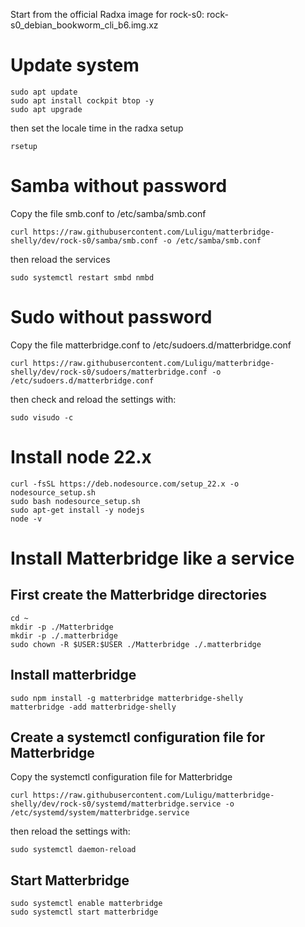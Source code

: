 Start from the official Radxa image for rock-s0: rock-s0_debian_bookworm_cli_b6.img.xz

# Update system
```
sudo apt update
sudo apt install cockpit btop -y
sudo apt upgrade
```

then set the locale time in the radxa setup
```
rsetup 
```


# Samba without password

Copy the file smb.conf to /etc/samba/smb.conf

```
curl https://raw.githubusercontent.com/Luligu/matterbridge-shelly/dev/rock-s0/samba/smb.conf -o /etc/samba/smb.conf 
```

then reload the services
```
sudo systemctl restart smbd nmbd
```


# Sudo without password

Copy the file matterbridge.conf to /etc/sudoers.d/matterbridge.conf
```
curl https://raw.githubusercontent.com/Luligu/matterbridge-shelly/dev/rock-s0/sudoers/matterbridge.conf -o /etc/sudoers.d/matterbridge.conf
```

then check and reload the settings with:

```
sudo visudo -c
```


# Install node 22.x

```
curl -fsSL https://deb.nodesource.com/setup_22.x -o nodesource_setup.sh
sudo bash nodesource_setup.sh
sudo apt-get install -y nodejs
node -v
```


# Install Matterbridge like a service

## First create the Matterbridge directories

```
cd ~
mkdir -p ./Matterbridge
mkdir -p ./.matterbridge
sudo chown -R $USER:$USER ./Matterbridge ./.matterbridge
```


## Install matterbridge

```
sudo npm install -g matterbridge matterbridge-shelly
matterbridge -add matterbridge-shelly
```


## Create a systemctl configuration file for Matterbridge

Copy the systemctl configuration file for Matterbridge
```
curl https://raw.githubusercontent.com/Luligu/matterbridge-shelly/dev/rock-s0/systemd/matterbridge.service -o /etc/systemd/system/matterbridge.service
```

then reload the settings with:
```
sudo systemctl daemon-reload
```


## Start Matterbridge

```
sudo systemctl enable matterbridge
sudo systemctl start matterbridge
```